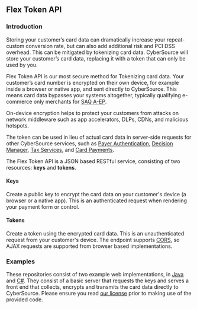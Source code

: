 ## Flex Token API

### Introduction

Storing your customer’s card data can dramatically increase your repeat-custom conversion rate, but can also add additional risk and PCI DSS overhead. This can be mitigated by tokenizing card data. CyberSource will store your customer’s card data, replacing it with a token that can only be used by you.

Flex Token API is our most secure method for Tokenizing card data. Your customer’s card number is encrypted on their own device, for example inside a browser or native app, and sent directly to CyberSource. This means card data bypasses your systems altogether, typically qualifying e-commerce only merchants for [SAQ A-EP](https://www.pcisecuritystandards.org/documents/Understanding_SAQs_PCI_DSS_v3.pdf).

On-device encryption helps to protect your customers from attacks on network middleware such as app accelerators, DLPs, CDNs, and malicious hotspots.

The token can be used in lieu of actual card data in server-side requests for other CyberSource services, such as [Payer Authentication](http://apps.cybersource.com/library/documentation/dev_guides/Payer_Authentication_SO_API/Payer_Authentication_SO_API.pdf), [Decision Manager](https://www.cybersource.com/products/fraud_management/), [Tax Services](http://apps.cybersource.com/library/documentation/dev_guides/Tax_SO_API/Tax_SO_API.pdf), and [Card Payments](http://apps.cybersource.com/library/documentation/dev_guides/CC_Svcs_SO_API/Credit_Cards_SO_API.pdf).

The Flex Token API is a JSON based RESTful service, consisting of two resources: **keys** and **tokens**.

#### Keys

Create a public key to encrypt the card data on your customer's device (a browser or a native app). This is an authenticated request when rendering your payment form or control.

#### Tokens

Create a token using the encrypted card data. This is an unauthenticated request from your customer's device. The endpoint supports [CORS](https://en.wikipedia.org/wiki/Cross-origin_resource_sharing), so AJAX requests are supported from browser based implementations.

### Examples

These repositories consist of two example web implementations, in [Java](java) and [C#](dotnet). They consist of a basic server that requests the keys and serves a front end that collects, encrypts and transmits the card data directly to CyberSource. Please ensure you read [our license](LICENSE.md) prior to making use of the provided code.
